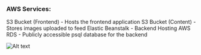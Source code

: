### AWS Services:

S3 Bucket (Frontend) - Hosts the frontend application 
S3 Bucket (Content) - Stores images uploaded to feed
Elastic Beanstalk - Backend Hosting
AWS RDS - Publicly accessible psql database for the backend


![Alt text](<Screenshot 2024-08-05 at 3.38.45 PM.png>)

